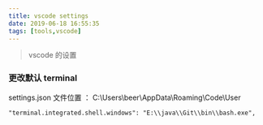 ```yaml
---
title: vscode settings
date: 2019-06-18 16:55:35
tags: [tools,vscode]
---
```


> vscode 的设置 


### 更改默认 terminal

settings.json 文件位置 ： C:\Users\beer\AppData\Roaming\Code\User

```
"terminal.integrated.shell.windows": "E:\\java\\Git\\bin\\bash.exe",
```